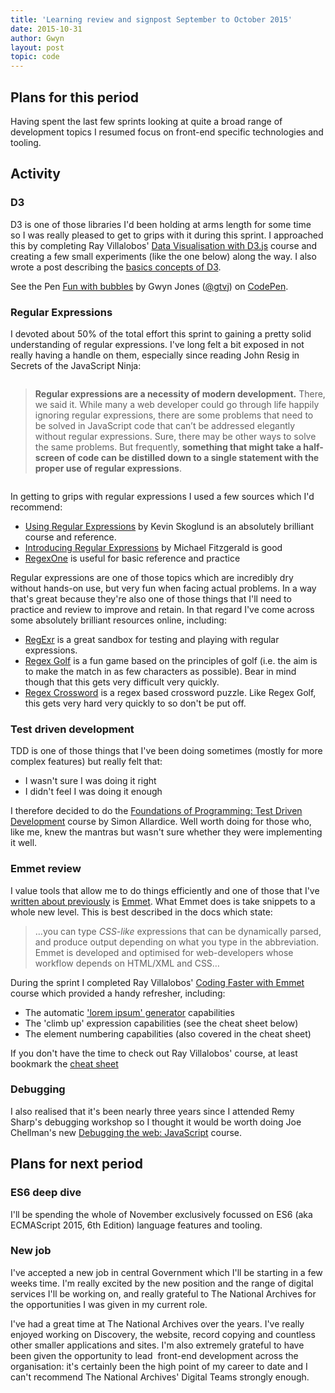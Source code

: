 ```yaml
---
title: 'Learning review and signpost September to October 2015'
date: 2015-10-31
author: Gwyn
layout: post
topic: code
---
```

## Plans for this period

Having spent the last few sprints looking at quite a broad range of development topics I resumed focus on front-end specific technologies and tooling.

## Activity

### D3

D3 is one of those libraries I'd been holding at arms length for some time so I was really pleased to get to grips with it during this sprint. I approached this by completing Ray Villalobos' [Data Visualisation with D3.js](http://www.lynda.com/D3js-tutorials/Data-Visualization-D3js/162449-2.html) course and creating a few small experiments (like the one below) along the way. I also wrote a post describing the [basics concepts of D3](https://52.27.200.123/basic-concepts-in-d3-js/).

<p class="codepen" data-height="268" data-theme-id="0" data-slug-hash="QjjVwO" data-default-tab="result" data-user="gtvj">
  See the Pen <a href="http://codepen.io/gtvj/pen/QjjVwO/">Fun with bubbles</a> by Gwyn Jones (<a href="http://codepen.io/gtvj">@gtvj</a>) on <a href="http://codepen.io">CodePen</a>.
</p>



### Regular Expressions

I devoted about 50% of the total effort this sprint to gaining a pretty solid understanding of regular expressions. I've long felt a bit exposed in not really having a handle on them, especially since reading John Resig in Secrets of the JavaScript Ninja:

<div class="page" title="Page 174">
  <div class="layoutArea">
    <div class="column">
      <blockquote>
        <p>
          <strong>Regular expressions are a necessity of modern development.</strong> There, we said it. While many a web developer could go through life happily ignoring regular expressions, there are some problems that need to be solved in JavaScript code that can’t be addressed elegantly without regular expressions. Sure, there may be other ways to solve the same problems. But frequently, <strong>something that might take a half-screen of code can be distilled down to a single statement with the proper use of regular expressions</strong>.
        </p>
      </blockquote>
    </div>
  </div>
</div>

In getting to grips with regular expressions I used a few sources which I'd recommend:

  * [Using Regular Expressions](http://www.lynda.com/Regular-Expressions-tutorials/Using-Regular-Expressions/85870-2.html) by Kevin Skoglund is an absolutely brilliant course and reference.
  * [Introducing Regular Expressions](https://www.safaribooksonline.com/library/view/introducing-regular-expressions/9781449338879/) by Michael Fitzgerald is good
  * [RegexOne](http://regexone.com) is useful for basic reference and practice

Regular expressions are one of those topics which are incredibly dry without hands-on use, but very fun when facing actual problems. In a way that's great because they're also one of those things that I'll need to practice and review to improve and retain. In that regard I've come across some absolutely brilliant resources online, including:

  * [RegExr](http://www.regexr.com) is a great sandbox for testing and playing with regular expressions.
  * [Regex Golf](https://regex.alf.nu) is a fun game based on the principles of golf (i.e. the aim is to make the match in as few characters as possible). Bear in mind though that this gets very difficult very quickly.
  * [Regex Crossword](https://regexcrossword.com) is a regex based crossword puzzle. Like Regex Golf, this gets very hard very quickly to so don't be put off.

### Test driven development

TDD is one of those things that I've been doing sometimes (mostly for more complex features) but really felt that:

  * I wasn't sure I was doing it right
  * I didn't feel I was doing it enough

I therefore decided to do the [Foundations of Programming: Test Driven Development](http://www.lynda.com/Developer-Programming-Foundations-tutorials/Foundations-Programming-Test-Driven-Development/124398-2.html) course by Simon Allardice. Well worth doing for those who, like me, knew the mantras but wasn't sure whether they were implementing it well.

### Emmet review

I value tools that allow me to do things efficiently and one of those that I've [written about previously](http://15v.co/my-favourite-features-of-webstorm/) is [Emmet](http://www.emmet.io). What Emmet does is take snippets to a whole new level. This is best described in the docs which state:

> &#8230;you can type _CSS-like_ expressions that can be dynamically parsed, and produce output depending on what you type in the abbreviation. Emmet is developed and optimised for web-developers whose workflow depends on HTML/XML and CSS&#8230;

During the sprint I completed Ray Villalobos' [Coding Faster with Emmet](http://www.lynda.com/Emmet-tutorials/Coding-Faster-Emmet/133353-2.html) course which provided a handy refresher, including:

  * The automatic ['lorem ipsum' generator](http://docs.emmet.io/abbreviations/lorem-ipsum/) capabilities
  * The 'climb up' expression capabilities (see the cheat sheet below)
  * The element numbering capabilities (also covered in the cheat sheet)

If you don't have the time to check out Ray Villalobos' course, at least bookmark the [cheat sheet](http://docs.emmet.io/cheat-sheet/)

### Debugging

I also realised that it's been nearly three years since I attended Remy Sharp's debugging workshop so I thought it would be worth doing Joe Chellman's new [Debugging the web: JavaScript](http://www.lynda.com/JavaScript-tutorials/Debugging-Web-JavaScript/383908-2.html) course.

## Plans for next period

### ES6 deep dive

I'll be spending the whole of November exclusively focussed on ES6 (aka ECMAScript 2015, 6th Edition) language features and tooling.

### New job

I've accepted a new job in central Government which I'll be starting in a few weeks time. I'm really excited by the new position and the range of digital services I'll be working on, and really grateful to The National Archives for the opportunities I was given in my current role.

I've had a great time at The National Archives over the years. I've really enjoyed working on Discovery, the website, record copying and countless other smaller applications and sites. I'm also extremely grateful to have been given the opportunity to lead  front-end development across the organisation: it's certainly been the high point of my career to date and I can't recommend The National Archives' Digital Teams strongly enough.